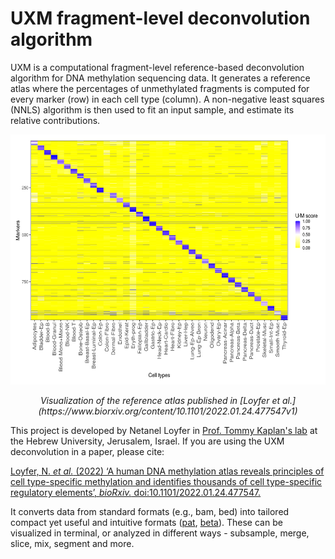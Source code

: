 # UXM fragment-level deconvolution algorithm
UXM is a computational fragment-level reference-based deconvolution algorithm for DNA methylation sequencing data.
It generates a reference atlas where the percentages of unmethylated fragments is computed for every marker (row) in each cell type (column).
A non-negative least squares (NNLS) algorithm is then used to fit an input sample, and estimate its relative contributions.

<p align='center'>
    <img src="docs/img/Atlas.U25.l4.png" width="600" height="400" />
</p>
<p align='center'>
    <em>Visualization of the reference atlas published in [Loyfer et al.](https://www.biorxiv.org/content/10.1101/2022.01.24.477547v1)</em>
</p>

<!--![alt text](docs/img/Atlas.U25.l4.png "U25 atlas")-->
This project is developed by Netanel Loyfer in [Prof. Tommy Kaplan's lab](https://www.cs.huji.ac.il/~tommy/) at the Hebrew University, Jerusalem, Israel.
If you are using the UXM deconvolution in a paper, please cite:

[Loyfer, N. *et al.* (2022) ‘A human DNA methylation atlas reveals principles of cell type-specific methylation and identifies thousands of cell type-specific regulatory elements’, *bioRxiv.* doi:10.1101/2022.01.24.477547.](https://www.biorxiv.org/content/10.1101/2022.01.24.477547v1)



It converts data from standard formats (e.g., bam, bed) into tailored compact yet useful and intuitive formats ([pat](docs/pat_format.md), [beta](docs/beta_format.md)).
These can be visualized in terminal, or analyzed in different ways - subsample, merge, slice, mix, segment and more.
